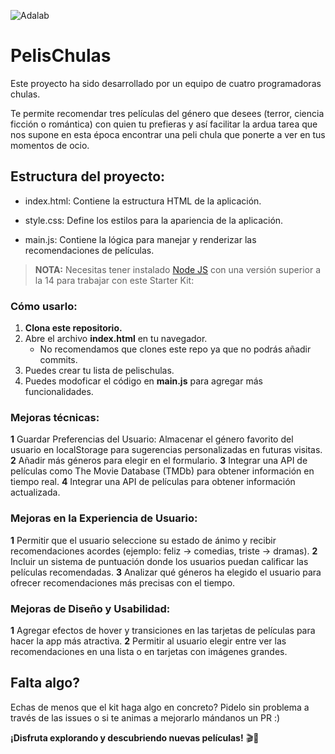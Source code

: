 ![Adalab](https://beta.adalab.es/resources/images/adalab-logo-155x61-bg-white.png)

# PelisChulas

Este proyecto ha sido desarrollado por un equipo de cuatro programadoras chulas.

Te permite recomendar tres películas del género que desees (terror, ciencia ficción o romántica) con quien tu prefieras y así facilitar la ardua tarea que nos supone en esta época encontrar una peli chula que ponerte a ver en tus momentos de ocio.

## Estructura del proyecto:

-   index.html: Contiene la estructura HTML de la aplicación.

-   style.css: Define los estilos para la apariencia de la aplicación.

-   main.js: Contiene la lógica para manejar y renderizar las recomendaciones de películas.

> **NOTA:** Necesitas tener instalado [Node JS](https://nodejs.org/) con una versión superior a la 14 para trabajar con este Starter Kit:

### Cómo usarlo:

1. **Clona este repositorio.**
2. Abre el archivo **index.html** en tu navegador.
    - No recomendamos que clones este repo ya que no podrás añadir commits.
3. Puedes crear tu lista de pelischulas.
4. Puedes modoficar el código en **main.js** para agregar más funcionalidades.

### Mejoras técnicas:

**1** Guardar Preferencias del Usuario: Almacenar el género favorito del usuario en localStorage para sugerencias personalizadas en futuras visitas.
**2** Añadir más géneros para elegir en el formulario.
**3** Integrar una API de películas como The Movie Database (TMDb) para obtener información en tiempo real.
**4** Integrar una API de películas para obtener información actualizada.

### Mejoras en la Experiencia de Usuario:

**1** Permitir que el usuario seleccione su estado de ánimo y recibir recomendaciones acordes (ejemplo: feliz → comedias, triste → dramas).
**2** Incluir un sistema de puntuación donde los usuarios puedan calificar las películas recomendadas.
**3** Analizar qué géneros ha elegido el usuario para ofrecer recomendaciones más precisas con el tiempo.

### Mejoras de Diseño y Usabilidad:

**1** Agregar efectos de hover y transiciones en las tarjetas de películas para hacer la app más atractiva.
**2** Permitir al usuario elegir entre ver las recomendaciones en una lista o en tarjetas con imágenes grandes.

## Falta algo?

Echas de menos que el kit haga algo en concreto? Pidelo sin problema a través de las issues o si te animas a mejorarlo mándanos un PR :)

**¡Disfruta explorando y descubriendo nuevas películas!** 🎬🍿
